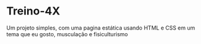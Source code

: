 # Treino-4X
Um projeto simples, com uma pagina estática usando HTML e CSS em um tema que eu gosto, musculação e fisiculturismo
